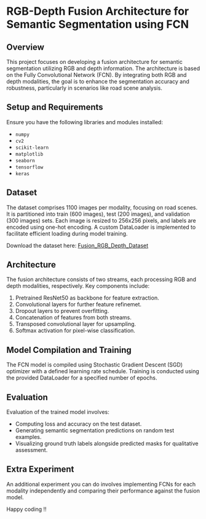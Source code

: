 # RGB-Depth Fusion Architecture for Semantic Segmentation using FCN

## Overview

This project focuses on developing a fusion architecture for semantic segmentation utilizing RGB and depth information. The architecture is based on the Fully Convolutional Network (FCN). By integrating both RGB and depth modalities, the goal is to enhance the segmentation accuracy and robustness, particularly in scenarios like road scene analysis.

## Setup and Requirements

Ensure you have the following libraries and modules installed:
- `numpy`
- `cv2`
- `scikit-learn`
- `matplotlib`
- `seaborn`
- `tensorflow`
- `keras`

## Dataset

The dataset comprises 1100 images per modality, focusing on road scenes. It is partitioned into train (600 images), test (200 images), and validation (300 images) sets. Each image is resized to 256x256 pixels, and labels are encoded using one-hot encoding. A custom DataLoader is implemented to facilitate efficient loading during model training.

Download the dataset here: [Fusion_RGB_Depth_Dataset](https://drive.google.com/file/d/1FqEyWwFU7vH_L6kayUr2ONg6cnut0kH3/view?usp=sharing)

## Architecture

The fusion architecture consists of two streams, each processing RGB and depth modalities, respectively. Key components include:

1. Pretrained ResNet50 as backbone for feature extraction.
2. Convolutional layers for further feature refinemet.
3. Dropout layers to prevent overfitting.
4. Concatenation of features from both streams.
5. Transposed convolutional layer for upsampling.
6. Softmax activation for pixel-wise classification.

## Model Compilation and Training

The FCN model is compiled using Stochastic Gradient Descent (SGD) optimizer with a defined learning rate schedule. Training is conducted using the provided DataLoader for a specified number of epochs.

## Evaluation

Evaluation of the trained model involves:
- Computing loss and accuracy on the test dataset.
- Generating semantic segmentation predictions on random test examples.
- Visualizing ground truth labels alongside predicted masks for qualitative assessment.

## Extra Experiment
An additional experiment you can do involves implementing FCNs for each modality independently and comparing their performance against the fusion model. 

Happy coding !!